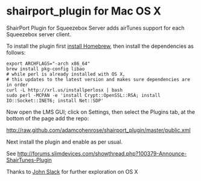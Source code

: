 shairport_plugin for Mac OS X
=============================

ShairPort Plugin for Squeezebox Server adds airTunes support for each Squeezebox server client.

To install the plugin first [install Homebrew](http://brew.sh/#install), then install the dependencies as follows:

	export ARCHFLAGS="-arch x86_64"
	brew install pkg-config libao
	# while perl is already installed with OS X, 
	# this updates to the latest version and makes sure dependencies are in order
	curl -L http://xrl.us/installperlosx | bash
	sudo perl -MCPAN -e 'install Crypt::OpenSSL::RSA; install IO::Socket::INET6; install Net::SDP'

Now open the LMS GUI; click on Settings, then select the Plugins tab, at the bottom of the page add the repo:

http://raw.github.com/adamcohenrose/shairport_plugin/master/public.xml

Next install the plugin and enable as per usual.

See http://forums.slimdevices.com/showthread.php?100379-Announce-ShairTunes-Plugin

Thanks to [John Slack](http://jslack.blogspot.co.uk/2014/08/airplay.html) for further exploration on OS X
